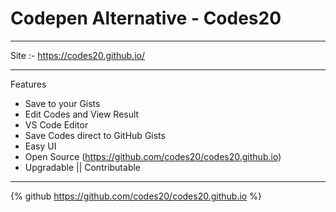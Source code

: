 # Codepen Alternative - Codes20

---

Site :- https://codes20.github.io/

---


Features
- Save to your Gists
- Edit Codes and View Result
- VS Code Editor
- Save Codes direct to GitHub Gists
- Easy UI
- Open Source (https://github.com/codes20/codes20.github.io) 
- Upgradable || Contributable 

---

{% github https://github.com/codes20/codes20.github.io %}
